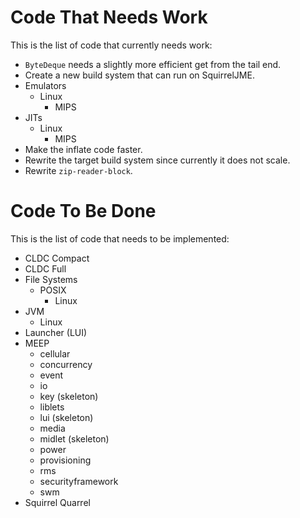 # Code That Needs Work

This is the list of code that currently needs work:

 * `ByteDeque` needs a slightly more efficient get from the tail end.
 * Create a new build system that can run on SquirrelJME.
 * Emulators
   * Linux
     * MIPS
 * JITs
   * Linux
     * MIPS
 * Make the inflate code faster.
 * Rewrite the target build system since currently it does not scale.
 * Rewrite `zip-reader-block`.

# Code To Be Done

This is the list of code that needs to be implemented:

 * CLDC Compact
 * CLDC Full
 * File Systems
   * POSIX
     * Linux
 * JVM
   * Linux
 * Launcher (LUI)
 * MEEP
   * cellular
   * concurrency
   * event
   * io
   * key (skeleton)
   * liblets
   * lui (skeleton)
   * media
   * midlet (skeleton)
   * power
   * provisioning
   * rms
   * securityframework
   * swm
 * Squirrel Quarrel

